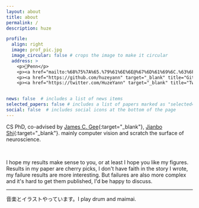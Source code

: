 ```yaml
---
layout: about
title: about
permalink: /
description: huze

profile:
  align: right
  image: prof_pic.jpg
  image_circular: false # crops the image to make it circular
  address: >
    <p>📍Penn</p>
    <p><a href="mailto:%68%75%7A%65.%79%61%6E%6E@%67%6D%61%69%6C.%63%6F%6D"><i class="fas fa-envelope"> Email</i></a></p>
    <p><a href="https://github.com/huzeyann" target="_blank" title="GitHub"><i class="fab fa-github"> Github</i></a></p>
    <p><a href="https://twitter.com/HuzeYann" target="_blank" title="Twitter"><i class="fab fa-twitter"> Twitter</i></a></p>


news: false  # includes a list of news items
selected_papers: false # includes a list of papers marked as "selected={true}"
social: false  # includes social icons at the bottom of the page
---
```


CS PhD, co-advised by [James C. Gee](https://www.med.upenn.edu/apps/faculty/index.php/g5455356/p10656){:target="\_blank"}, [Jianbo Shi](https://www.cis.upenn.edu/~jshi/){:target="\_blank"}. mainly computer vision and scratch the surface of neuroscience.

<br/>

I hope my results make sense to you, or at least I hope you like my figures. Results in my paper are cherry picks, I don't have faith in the story I wrote, my failure results are more interesting. But failures are also more complex and it's hard to get them published, I'd be happy to discuss. 

<hr/>

音楽とイラストやっています。I play drum and maimai. 